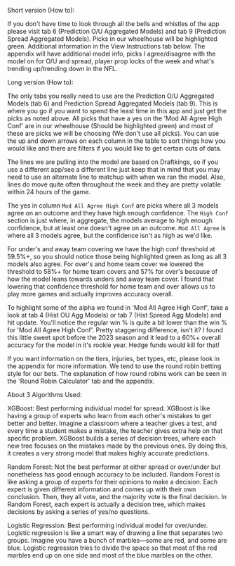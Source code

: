 Short version (How to):

If you don't have time to look through all the bells and whistles of the app please visit tab 6 (Prediction O/U Aggregated Models) and tab 9 (Prediction Spread Aggregated Models). Picks in our wheelhouse will be highlighted green.
Additional information in the View Instructions tab below.
The appendix will have additional model info, picks I agree/disagree with the model on for O/U and spread, player prop locks of the week and what's trending up/trending down in the NFL.

Long version (How to):

The only tabs you really need to use are the Prediction O/U Aggregated Models (tab 6) and Prediction Spread Aggregated Models (tab 9). This is where you go if you want to spend the least time in this app and just get the picks as noted above.
All picks that have a yes on the 'Mod All Agree High Conf' are in our wheelhouse (Should be highlighted green) and most of these are picks we will be choosing (We don't use all picks). 
You can use the up and down arrows on each column in the table to sort things how you would like and there are filters if you would like to get certain cuts of data.

The lines we are pulling into the model are based on Draftkings, so if you use a different app/see a different line just keep that in mind that you may need to use an alternate line to matchup with when we ran the model. Also, lines do move quite often throughout the week and they are pretty volatile within 24 hours of the game.

The yes in column `Mod All Agree High Conf` are picks where all 3 models agree on an outcome and they have high enough confidence. The `High Conf` section is just where, in aggregate, the models average to high enough confidence, but at least one doesn't agree on an outcome. `Mod All Agree` is where all 3 models agree, but the confidence isn't as high as we'd like. 

For under's and away team covering we have the high conf threshold at 59.5%+, so you should notice those being highlighted green as long as all 3 models also agree. For over's and home team cover we lowered the threshold to 58%+ for home team covers and 57% for over's because of how the model leans towards unders and away team cover. I found that lowering that confidence threshold for home team and over allows us to play more games and actually improves accuracy overall.

To highlight some of the alpha we found in 'Mod All Agree High Conf', take a look at tab 4 (Hist OU Agg Models) or tab 7 (Hist Spread Agg Models) and hit update. 
You'll notice the regular win % is quite a bit lower than the win % for 'Mod All Agree High Conf'. Pretty staggering difference, isn't it? 
I found this little sweet spot before the 2023 season and it lead to a 60%+ overall accuracy for the model in it's rookie year. Hedge funds would kill for that!

If you want information on the tiers, injuries, bet types, etc, please look in the appendix for more information. We tend to use the round robin betting style for our bets. 
The explanation of how round robins work can be seen in the 'Round Robin Calculator' tab and the appendix.

About 3 Algorithms Used:

XGBoost: Best performing individual model for spread. XGBoost is like having a group of experts who learn from each other's mistakes to get better and better. 
Imagine a classroom where a teacher gives a test, and every time a student makes a mistake, the teacher gives extra help on that specific problem. 
XGBoost builds a series of decision trees, where each new tree focuses on the mistakes made by the previous ones. By doing this, it creates a very strong model that makes highly accurate predictions.

Random Forest: Not the best performer at either spread or over/under but nonetheless has good enough accuracy to be included. Random Forest is like asking a group of experts for their opinions to make a decision. 
Each expert is given different information and comes up with their own conclusion. Then, they all vote, and the majority vote is the final decision. 
In Random Forest, each expert is actually a decision tree, which makes decisions by asking a series of yes/no questions.

Logistic Regression: Best performing individual model for over/under. Logistic regression is like a smart way of drawing a line that separates two groups. Imagine you have a bunch of marbles—some are red, and some are blue. 
Logistic regression tries to divide the space so that most of the red marbles end up on one side and most of the blue marbles on the other.
